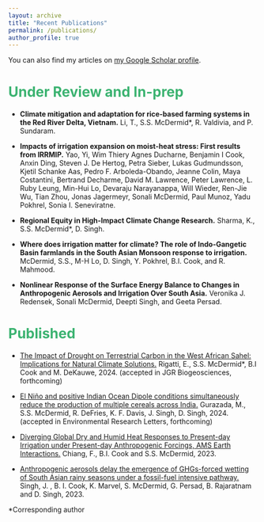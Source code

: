 ```yaml
---
layout: archive
title: "Recent Publications"
permalink: /publications/
author_profile: true
---
```


You can also find my articles on <a href="{{site.author.googlescholar}}">my Google Scholar profile</a>.

# <span style="color: MediumSeaGreen;">Under Review and In-prep</span>

* <strong>Climate mitigation and adaptation for rice-based farming systems in the Red River Delta, Vietnam.</strong>
Li, T., S.S. McDermid*, R. Valdivia, and P. Sundaram. 

* <strong>Impacts of irrigation expansion on moist-heat stress: First results from IRRMIP.</strong>
Yao, Yi, Wim Thiery Agnes Ducharne, Benjamin I Cook, Anxin Ding, Steven J. De Hertog, Petra Sieber, Lukas Gudmundsson, Kjetil Schanke Aas, Pedro F. Arboleda-Obando, Jeanne Colin, Maya Costantini, Bertrand Decharme, David M. Lawrence, Peter Lawrence, L. Ruby Leung, Min-Hui Lo, Devaraju Narayanappa, Will Wieder, Ren-Jie Wu, Tian Zhou, Jonas Jagermeyr, Sonali McDermid, Paul Munoz, Yadu Pokhrel, Sonia I. Seneviratne. 

* <strong>Regional Equity in High-Impact Climate Change Research.</strong>
Sharma, K., S.S. McDermid*, D. Singh. 

* <strong>Where does irrigation matter for climate? The role of Indo-Gangetic Basin farmlands in the South Asian Monsoon response to irrigation.</strong>
McDermid, S.S., M-H Lo, D. Singh, Y. Pokhrel, B.I. Cook, and R. Mahmood.

* <strong>Nonlinear Response of the Surface Energy Balance to Changes in Anthropogenic Aerosols and Irrigation Over South Asia.</strong>
Veronika J. Redensek, Sonali McDermid, Deepti Singh, and Geeta Persad.


# <span style="color: MediumSeaGreen;">Published</span>

* <a href="https://agupubs.onlinelibrary.wiley.com/doi/10.1029/2024JG008143?af=R">The Impact of Drought on Terrestrial Carbon in the West African Sahel: Implications for Natural Climate Solutions.</a> Rigatti, E., S.S. McDermid*, B.I Cook and M. DeKauwe, 2024. (accepted in JGR Biogeosciences, forthcoming)

* <a href="https://iopscience.iop.org/article/10.1088/1748-9326/ad6a6f">El Niño and positive Indian Ocean Dipole conditions simultaneously reduce the production of multiple cereals across India.</a> Gurazada, M., S.S. McDermid, R. DeFries, K. F. Davis, J. Singh, D. Singh, 2024. (accepted in Environmental Research Letters, forthcoming)

* <a href="https://doi.org/10.1175/EI-D-23-0006.1">Diverging Global Dry and Humid Heat Responses to Present-day Irrigation under Present-day Anthropogenic Forcings, AMS Earth Interactions.</a> Chiang, F., B.I. Cook and S.S. McDermid, 2023.

* <a href="https://agupubs.onlinelibrary.wiley.com/doi/10.1029/2023GL103949">Anthropogenic aerosols delay the emergence of GHGs-forced wetting of South Asian rainy seasons under a fossil-fuel intensive pathway.</a> Singh, J. , B. I. Cook, K. Marvel, S. McDermid, G. Persad, B. Rajaratnam and D. Singh, 2023.

  

*Corresponding author


